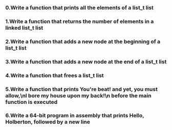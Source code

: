   ### 0.Write a function that prints all the elements of a list_t list
  ### 1.Write a function that returns the number of elements in a linked list_t list
  ### 2.Write a function that adds a new node at the beginning of a list_t list
  ### 3.Write a function that adds a new node at the end of a list_t list
  ### 4.Write a function that frees a list_t list
  ### 5.Write a function that prints You're beat! and yet, you must allow,\nI bore my house upon my  back!\n before the main function is executed
  ### 6.Write a 64-bit program in assembly that prints Hello, Holberton, followed by a new line
